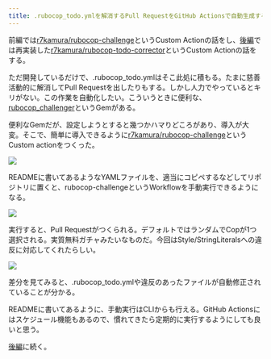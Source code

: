 ```yaml
---
title: .rubocop_todo.ymlを解消するPull RequestをGitHub Actionsで自動生成する (前編)
---
```

前編では[r7kamura/rubocop-challenge](https://github.com/r7kamura/rubocop-challenge)というCustom Actionの話をし、[後編](https://r7kamura.com/articles/2022-05-15-rubocop-todo-corrector)では再実装した[r7kamura/rubocop-todo-corrector](https://github.com/r7kamura/rubocop-todo-corrector)というCustom Actionの話をする。

ただ開発しているだけで、.rubocop\_todo.ymlはそこ此処に積もる。たまに慈善活動的に解消してPull Requestを出したりもする。しかし人力でやっているとキリがない。この作業を自動化したい。こういうときに便利な、[rubocop\_challenger](https://github.com/ryz310/rubocop_challenger)というGemがある。

便利なGemだが、設定しようとすると幾つかハマりどころがあり、導入が大変。そこで、簡単に導入できるように[r7kamura/rubocop-challenge](https://github.com/r7kamura/rubocop-challenge)というCustom actionをつくった。

![](https://lh3.googleusercontent.com/docs/ADP-6oFk4HvF3UUUZlMBtTs3enPkB8gSAd6W8ne57mwew0RmVAWiBz1HwoYN1-skDXSDu3_9LUvrYXRtOMrfDUrLLsAy7OzY8o2E4peemFuHh3k3oj1-Jwkw9dpnN8rLZ6yViryldM8agtIgb7_ftNjUyO6WIXEgY_9JDo_Kp-gGT8PW0a4MRmyHWZt7OCOwBQWVjCb8alNNnmMxI4L41Kaj4Dii7SFWaije7-FwCCnm3Ka95_PaGminpfRoMOaR-q9GWvbi1Z1d8-AqAiAfPixAnCBbmb0bVY2EDho2v0o3m4hdk42pzrLnZ_KW_sOq4BymUlK-FTlkHVw5VoEwYB6i-sTHqflJeI68HAWOYk4R2WN59bGmrXAHgt1hU7NALoPzygjA1NnOZoGBRIQXhYCzVYcS91EzW72zWFwHgvPhSsbgNgoMDVEIvI59HL8PXQo4zAHagZOWAsmJXCIISlRhkErl_cn2A_PHHOEvxmZjLIBaqN4J6RBhrDUi58jFGXo4dnWN7N2NJvC4hYsGXKXtW2SDYTjHx8IiO_s_1W1_mlu2CNiDBC2poUqqXb_L6nxzWx8f1Jv-jCQcEvuse4VqpplqjOu0Ytrdh79FoPTPaqBM7032njH8Z8xolef9RyX3f9E1l8_Bxu6HGRcKfMEKzVMZ1FEFLKySr06UXyha-t_LPh8S3AHbD0zPjaXlc31ghs5CTmODTWGI-fZjdAWhfWWaqjTQ0ankp_WyVxhslD8EAdqLtfLfXVFv0bu8pERrXEQrJp33Q9oBK0azRzPiDt5LzO32MR6PvkDJLInnidH0fppBWz0ygFZy8fs5zUzAizU98m4Ln7PKRpelDgbE5Ispmi2dvNi6hfoCZuuNoLxJV7p92P-eX9QRZsFWzoXVtmecJpRfuVFGfp59AWXbOnsFYsTQwufWbyWSZNB9NJGjxRskh3k5ndUITQf6wJqAptABzfafHVNqt9wzwIzESYin8YQdZHuyYSGTA2vCfTSFpZ1yA_hUv3CcJR1rXWVDsalqXyYmYqC8r51FfKAZEgZeB5qBPl5fV7RUzK8xXh0ZOtrGQLafz2ww7MFUCjueBsnNrm5JJI_jTBot7_-npIOSvoCWLiVcjoDReqw752qEKmw-IyuctY2NvUdZORj6IxWeXQJIs8I8ZT3If_xj86AHkhpez6N7haZRXE6BSZBWn0K0IJJVckBH2GVY4koRC8X2QajtfYT6XNCfUYlu00F-ma1450AMCkxesPRtvlRC5SQM)

READMEに書いてあるようなYAMLファイルを、適当にコピペするなどしてリポジトリに置くと、rubocop-challengeというWorkflowを手動実行できるようになる。

![](https://lh3.googleusercontent.com/docs/ADP-6oGQp0VQTzFvWd-mKshnMJyfhv1nWeb7vrM9ji87jTEWzpEewiOc69H03ptJgcqQVN3M2wOvhWj9-ts2ZOwLW080Tiw6It4aXQrW69nym-TFeMIPN0ERFRI95J2247r7ZdS_ZUkgruZcgmY54DZC_l1zULmc2bhi5zahgdaCgJoQgthCCR9CEm13OaYhqz3tkRWBS4sYl3dTsjA3_4DWlVSLP8vzaNcyKdz5e2yGAdRngVPSnEZd18XpO2TZQwABKPG3C-J6FzdjDxfCQU2XT_V-glklgU-vkr9J-uJDOzh1JLzvd2XBr5n_Q_1agnaRnVy2uJZmhxrEUTMwEzS3_qfPqKfWjcIFEmJk64SBeec-EsYeeRDXL7kkF-KVtTa5CxlZO7JMicrI0cVM5rtqCZVbV0tQ5fLRpGf7hNsoFCFTVVeRbko4eyeiua-tv7aILJo7sbx1bdT9wNAr9wQwJ7e4lS8lDpbQ1ac7UexpsrvnHmzsoYMXhrLKoRtcyCI2HIrkpV0OhQ6WbnOcZ4-gGvFu4WUqp-9qWu1HTSGU_BoaXCfbOwTYoaeiXJs5frfsu3jcnvXYhX-_q7S7KOVQ41sejMlFBTr2UjL3G0KyABeGBlLU0kOAqKyra86ZssKCm9nQv19XLk-1IVKKJol-xfscwgWYTbht-1sRzMzdVlinnDT5QWydikC6-qG3_cqrepQtbMAOgLtTa2MhpGOUvB6bv9_2cdugi74OkEKRa9uJkm0f5qoVdxC-9b7LjAZfBScu2Cb2omTk7t8AWpXbnT6Z8GIDWSZhjLZ8qIxdwZW51UmaD4G56ujDwr7ahL4_Yzcf5IkGR3tYHHZbBfYBtRIJVcJtIvV7v4D3EYIfJX4LwERBL-DcagzQ097Mmq3DlsGDEBLgW2PlMxpqJvIOJm_HaI07RaLEcDGkdb5HkMMkEyofS-IuHzAKBF7XbdVqZa_bfZKSTQxgdz8FvTDNizooEImcx5eq6mA-sD0g1XKtyl3iTFoDkW3cKkSTEYK81k5xxUj9xfHqj2c7hYOvQmh3yCbgdSEcyYJiPPbiSMdaCaxViKkFhqN_b8es_0khCHzgASrrekCfnkUr2U5rNa2nb0cu2a-S4qXX-kM1vrAADwv-LhD9lOKLSxmsICYPz6wnvwg0yK_wMqyRr0RSQlNJ_aL2C47MSOjcLIruzgh0uF502kY09rs1fYWFE-cgCH9EcNJ9SvC1ZOSH8f43wl6YwjrOGB-2kuc8O9Et3YIVvkgH)

実行すると、Pull Requestがつくられる。デフォルトではランダムでCopが1つ選択される。実質無料ガチャみたいなものだ。今回はStyle/StringLiteralsへの違反に対応してくれたらしい。

![](https://lh3.googleusercontent.com/docs/ADP-6oHbfWXgoN51KqWtNbTuFOvmHTnIalJBGiz20-Qp4WmN0Zx2RuFtXw-BM1kMNgUV53Z3Zc-VE9kF0_KgJMUUg-lGqV3X1Mu3YjEI_7UfhLlVq-qQ7jpJdufVr2xV44LQ9kMhCyVQg2bvvDyCVkTx5nxnXckDEXPxkWskxocohnA28men5mmaKZcZTyq6OLjSp6wqnh_JBctWLmeItvRDi9lmYV8gblcL8yGCFF1uzUid6ANRX7Tl04QYd_CZiFFGfOf2Lk53yyMy86lx9F43RfFRGPjvtH5poRHe4ChvztaeP356wkv-L14RmiSdb-PudjwWKtUr0aEGjqpPtMwFZ4KElhJZo5QhgI0bnMBO1nLtblTfFbiOvqBR6-WciD3kidDbwCw6lgMRP_ffOv544Gj0sT6mjCm0xm4rnB806oGIoXL_DPtEw7PPqOXDXZLDTLt2hk0JA-G1eFKhkszoqk2cQdNNxMj01ulEFQd_m4eAsKdsw_XucvalCp1dHoLYa39KH_MTfGHJHdaVB16QKzBZExEpGTd70O_WD9trScfhMqUz9UBFrYLcSljWLQMT5CU-GN8dIK3smLo8x3ps3fPgfw9CDxt_efMZCNCO_kzkLf0YEqsGL287h813fyz1VkmvGtf5FaYq9i01taalrmD8oB1ZmlxJMyNZjL22-mbeBQngDY132-abJ8l1r4_QGBt2kc88h5bBgTVUzLfLloxIS7HoQuVw5z4AyI0GUTHUw_gkIE-W2N3_RVhPa50wIlQw8bgfjQ14FZxvBVPY5AnvTq2EJ0elarA1ftE8dXoNPx6F7EdtvRCb9MhpBlm9QK2X3CjxCt-B7rOKLDDitbS3TUCfmRla6qkOQ597rZDItMscHFfI_OwDowPIOokAzonvDrPWNeMuxxjEM6sDcTs7Jqrkz1YQQesxDqk2rlWj44bLvBeeQ9mRjj9pvJ0j9zGPMZzA-U_Ac95vU1qGFxdd7qC03H-NQz3pC3tEMc54UvM1tnqeZjpRrZRAltcag0cgD2cSKwYmGrOoSO85wOPdRRLifWhFja_cXoIEPLa5QTbeMwo0WJtuu9FnKp0lSIEc5fX8TJ5owfFkjqGLdWOOnjrfvNmpJsev6Qi-r3jadcGnhcdRD_GJ5MmPLvZGyl2Xjlpv4qfdlsNezXisgIEeaJgFY5CRl24DF4E5fGIYx6f9WxLgrGNiXXc376G6XwWmc44zA35fBMLdqKKjs-JphGbvm1DQNepDjWsHFa30xF75)

差分を見てみると、.rubocop\_todo.ymlや違反のあったファイルが自動修正されていることが分かる。

READMEに書いてあるように、手動実行はCLIからも行える。GitHub Actionsにはスケジュール機能もあるので、慣れてきたら定期的に実行するようにしても良いと思う。

[後編](https://r7kamura.com/articles/2022-05-15-rubocop-todo-corrector)に続く。
